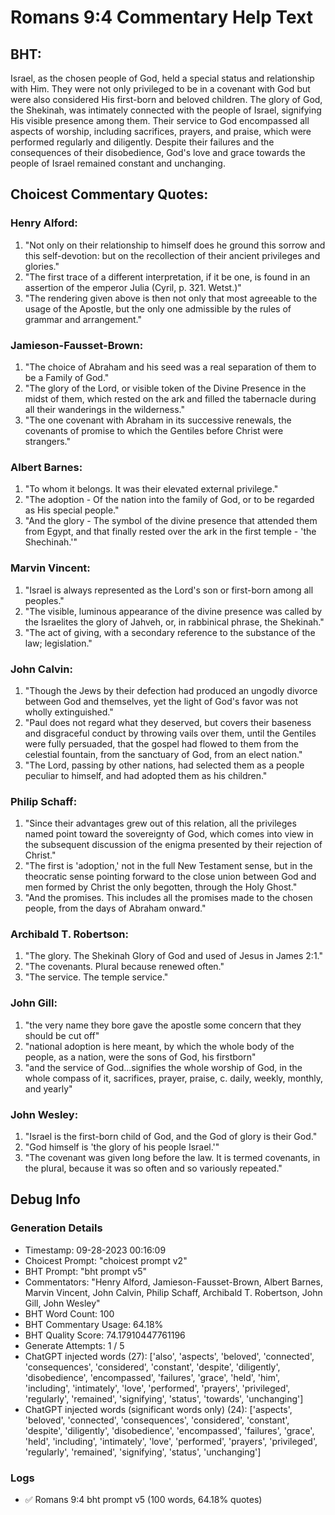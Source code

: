 # Romans 9:4 Commentary Help Text

## BHT:
Israel, as the chosen people of God, held a special status and relationship with Him. They were not only privileged to be in a covenant with God but were also considered His first-born and beloved children. The glory of God, the Shekinah, was intimately connected with the people of Israel, signifying His visible presence among them. Their service to God encompassed all aspects of worship, including sacrifices, prayers, and praise, which were performed regularly and diligently. Despite their failures and the consequences of their disobedience, God's love and grace towards the people of Israel remained constant and unchanging.

## Choicest Commentary Quotes:
### Henry Alford:
1. "Not only on their relationship to himself does he ground this sorrow and this self-devotion: but on the recollection of their ancient privileges and glories." 
2. "The first trace of a different interpretation, if it be one, is found in an assertion of the emperor Julia (Cyril, p. 321. Wetst.)" 
3. "The rendering given above is then not only that most agreeable to the usage of the Apostle, but the only one admissible by the rules of grammar and arrangement."

### Jamieson-Fausset-Brown:
1. "The choice of Abraham and his seed was a real separation of them to be a Family of God."
2. "The glory of the Lord, or visible token of the Divine Presence in the midst of them, which rested on the ark and filled the tabernacle during all their wanderings in the wilderness."
3. "The one covenant with Abraham in its successive renewals, the covenants of promise to which the Gentiles before Christ were strangers."

### Albert Barnes:
1. "To whom it belongs. It was their elevated external privilege."
2. "The adoption - Of the nation into the family of God, or to be regarded as His special people."
3. "And the glory - The symbol of the divine presence that attended them from Egypt, and that finally rested over the ark in the first temple - 'the Shechinah.'"

### Marvin Vincent:
1. "Israel is always represented as the Lord's son or first-born among all peoples."
2. "The visible, luminous appearance of the divine presence was called by the Israelites the glory of Jahveh, or, in rabbinical phrase, the Shekinah."
3. "The act of giving, with a secondary reference to the substance of the law; legislation."

### John Calvin:
1. "Though the Jews by their defection had produced an ungodly divorce between God and themselves, yet the light of God's favor was not wholly extinguished."
2. "Paul does not regard what they deserved, but covers their baseness and disgraceful conduct by throwing vails over them, until the Gentiles were fully persuaded, that the gospel had flowed to them from the celestial fountain, from the sanctuary of God, from an elect nation."
3. "The Lord, passing by other nations, had selected them as a people peculiar to himself, and had adopted them as his children."

### Philip Schaff:
1. "Since their advantages grew out of this relation, all the privileges named point toward the sovereignty of God, which comes into view in the subsequent discussion of the enigma presented by their rejection of Christ."
2. "The first is 'adoption,' not in the full New Testament sense, but in the theocratic sense pointing forward to the close union between God and men formed by Christ the only begotten, through the Holy Ghost."
3. "And the promises. This includes all the promises made to the chosen people, from the days of Abraham onward."

### Archibald T. Robertson:
1. "The glory. The Shekinah Glory of God and used of Jesus in James 2:1."
2. "The covenants. Plural because renewed often."
3. "The service. The temple service."

### John Gill:
1. "the very name they bore gave the apostle some concern that they should be cut off" 
2. "national adoption is here meant, by which the whole body of the people, as a nation, were the sons of God, his firstborn" 
3. "and the service of God...signifies the whole worship of God, in the whole compass of it, sacrifices, prayer, praise, c. daily, weekly, monthly, and yearly"

### John Wesley:
1. "Israel is the first-born child of God, and the God of glory is their God."
2. "God himself is 'the glory of his people Israel.'"
3. "The covenant was given long before the law. It is termed covenants, in the plural, because it was so often and so variously repeated."


## Debug Info
### Generation Details
- Timestamp: 09-28-2023 00:16:09
- Choicest Prompt: "choicest prompt v2"
- BHT Prompt: "bht prompt v5"
- Commentators: "Henry Alford, Jamieson-Fausset-Brown, Albert Barnes, Marvin Vincent, John Calvin, Philip Schaff, Archibald T. Robertson, John Gill, John Wesley"
- BHT Word Count: 100
- BHT Commentary Usage: 64.18%
- BHT Quality Score: 74.17910447761196
- Generate Attempts: 1 / 5
- ChatGPT injected words (27):
	['also', 'aspects', 'beloved', 'connected', 'consequences', 'considered', 'constant', 'despite', 'diligently', 'disobedience', 'encompassed', 'failures', 'grace', 'held', 'him', 'including', 'intimately', 'love', 'performed', 'prayers', 'privileged', 'regularly', 'remained', 'signifying', 'status', 'towards', 'unchanging']
- ChatGPT injected words (significant words only) (24):
	['aspects', 'beloved', 'connected', 'consequences', 'considered', 'constant', 'despite', 'diligently', 'disobedience', 'encompassed', 'failures', 'grace', 'held', 'including', 'intimately', 'love', 'performed', 'prayers', 'privileged', 'regularly', 'remained', 'signifying', 'status', 'unchanging']

### Logs
- ✅ Romans 9:4 bht prompt v5 (100 words, 64.18% quotes)